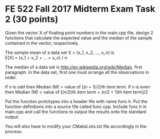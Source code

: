 # FE 522 Fall 2017 Midterm Exam Task 2 (30 points)

Given the vector X of floating point numbers in the main.cpp file, design 2 functions that calculate the expected value and the median of the sample contained in the vector, respectively.

The sample mean of a data set X = (x_1, x_2, ..., x_n) is  
E[X] = (x_1 + x_2 + ... + x_n) / n  

The median of a data set is http://en.wikipedia.org/wiki/Median, first paragraph.
In the data set, first one must arrange all the observations in order. 

If n is odd then Median (M) = value of ((n + 1)/2)th item term.
If n is even then Median (M) = value of [(n/2)th item term + (n/2 + 1)th item term]/2

Put the function prototypes into a header file with name func.h. Put the function definitions into a source file called func.cpp. Include func.h in main.cpp and call the functions to output the results onto the standard output.

You will also have to modify your CMakeLists.txt file accordingly in the process.
